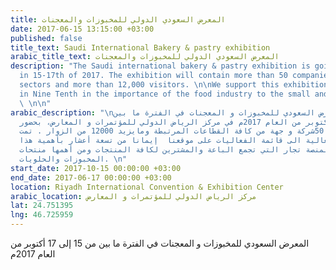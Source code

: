 ```yaml
---
title: المعرض السعودي الدولي للمخبوزات والمعجنات
date: 2017-06-15 13:15:00 +03:00
published: false
title_text: Saudi International Bakery & pastry exhibition
arabic_title_text: المعرض السعودي الدولي للمخبوزات والمعجنات
description: "The Saudi international bakery & pastry exhibition is going to be held
  in 15-17th of 2017. The exhibition will contain more than 50 companies from different
  sectors and more than 12,000 visitors. \n\nWe support this exhibition as we believe
  in Nine Tenth in the importance of the food industry to the small and medium companies.
  \ \n\n"
arabic_description: "\nيقام  المعرض السعودي للمخبوزات و المعجنات في الفترة ما بين
  من 15 إلى 17 أكتوبر من العام 2017م في مركز الرياض الدولي للمؤتمرات و المعارض، بحضور
  ما يزيد عن 50شركة و جهة من كافة القطاعات المرتبطة ومايزيد 12000 من الزوار . تمت
  إضافة هذه الفعالية الى قائمة الفعاليات على موقعنا  إيمانا من تسعة أعشار بأهمية هذا
  القطاع خاصة لمنصة تجار التي تجمع الباعة والمشترين لكافة المنتجات ومن أهمها منتحات
  المخبوزات والحلويات. \n"
start_date: 2017-10-15 00:00:00 +03:00
end_date: 2017-06-17 00:00:00 +03:00
location: Riyadh International Convention & Exhibition Center
arabic_location: مركز الرياض الدولي للمؤتمرات و المعارض
lat: 24.751395
lng: 46.725959
---
```


المعرض السعودي للمخبوزات و المعجنات في الفترة ما بين من 15 إلى 17 أكتوبر من العام 2017م 